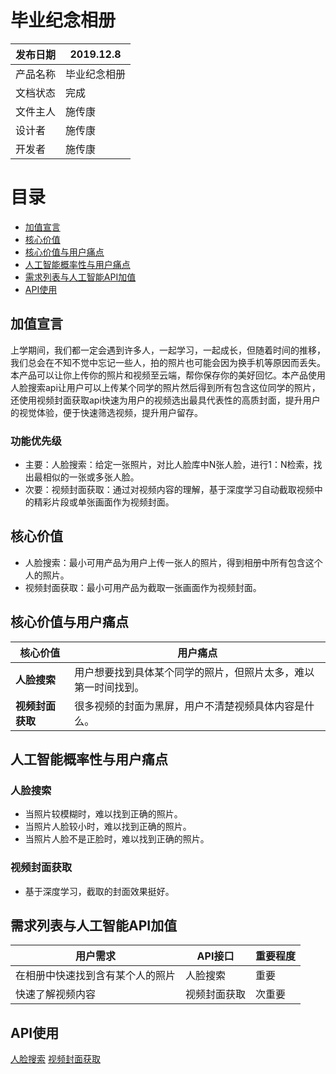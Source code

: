 # 毕业纪念相册
| 发布日期 | 2019.12.8    |
| -------- | ------------ |
| 产品名称 | 毕业纪念相册   |
| 文档状态 | 完成         |
| 文件主人 | 施传康       |
| 设计者   | 施传康       |
| 开发者   | 施传康       |
# 目录
- [加值宣言](#加值宣言)
- [核心价值](#核心价值)
- [核心价值与用户痛点](#核心价值与用户痛点)
- [人工智能概率性与用户痛点](#人工智能概率性与用户痛点)
- [需求列表与人工智能API加值](#需求列表与人工智能API加值)
- [API使用](#API使用)

## 加值宣言
上学期间，我们都一定会遇到许多人，一起学习，一起成长，但随着时间的推移，我们总会在不知不觉中忘记一些人，拍的照片也可能会因为换手机等原因而丢失。本产品可以让你上传你的照片和视频至云端，帮你保存你的美好回忆。本产品使用人脸搜索api让用户可以上传某个同学的照片然后得到所有包含这位同学的照片，还使用视频封面获取api快速为用户的视频选出最具代表性的高质封面，提升用户的视觉体验，便于快速筛选视频，提升用户留存。
### 功能优先级
* 主要：人脸搜索：给定一张照片，对比人脸库中N张人脸，进行1：N检索，找出最相似的一张或多张人脸。
* 次要：视频封面获取：通过对视频内容的理解，基于深度学习自动截取视频中的精彩片段或单张画面作为视频封面。
## 核心价值
* 人脸搜索：最小可用产品为用户上传一张人的照片，得到相册中所有包含这个人的照片。
* 视频封面获取：最小可用产品为截取一张画面作为视频封面。
## 核心价值与用户痛点
|  核心价值 | 用户痛点 |
 | -- | -- |
 |  **人脸搜索** | 用户想要找到具体某个同学的照片，但照片太多，难以第一时间找到。 |
 |  **视频封面获取** | 很多视频的封面为黑屏，用户不清楚视频具体内容是什么。 |
## 人工智能概率性与用户痛点
### 人脸搜索
* 当照片较模糊时，难以找到正确的照片。
* 当照片人脸较小时，难以找到正确的照片。
* 当照片人脸不是正脸时，难以找到正确的照片。
### 视频封面获取
* 基于深度学习，截取的封面效果挺好。
## 需求列表与人工智能API加值
|  用户需求  | API接口  | 重要程度  |
|  ----  | ----  | ----  |
| 在相册中快速找到含有某个人的照片  | 人脸搜索 | 重要 |
| 快速了解视频内容 | 视频封面获取 | 次重要 |
## API使用
[人脸搜索](https://cloud.baidu.com/product/face/search)
[视频封面获取](https://cloud.baidu.com/product/video/vcs)
